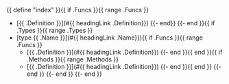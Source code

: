 {{ define "index" }}{{ if .Funcs }}{{ range .Funcs }}
- [{{ .Definition }}](#{{ headingLink .Definition}})
{{- end}}
{{- end }}{{ if .Types }}{{ range .Types }}
- [type {{ .Name }}](#{{ headingLink .Name}}){{ if .Funcs }}{{ range .Funcs }}
  - [{{ .Definition }}](#{{ headingLink .Definition}})
{{- end }}{{ end }}{{ if .Methods }}{{ range .Methods }}
  - [{{ .Definition }}](#{{ headingLink .Definition}})
{{- end }}{{ end }}
{{- end }}
{{- end }}
{{- end }}